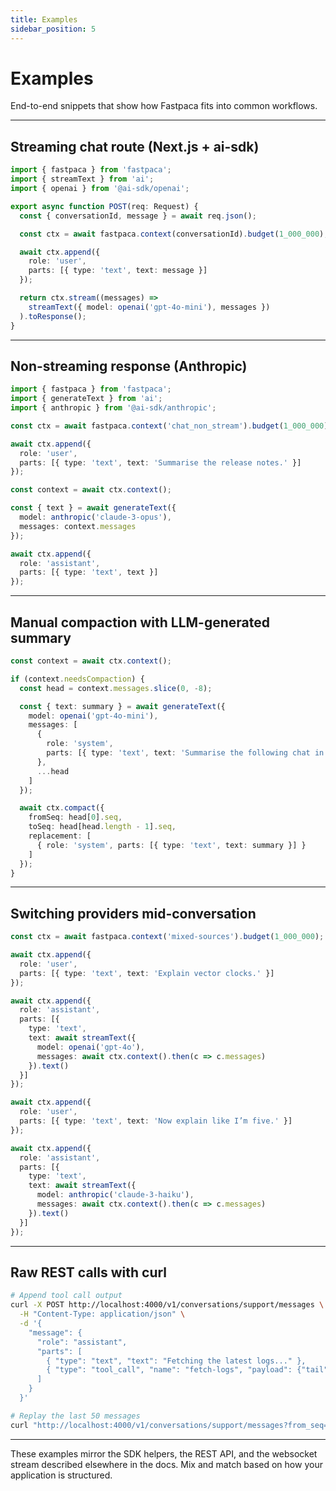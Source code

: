 ```yaml
---
title: Examples
sidebar_position: 5
---
```


# Examples

End-to-end snippets that show how Fastpaca fits into common workflows.

---

## Streaming chat route (Next.js + ai-sdk)

```typescript title="app/api/chat/route.ts"
import { fastpaca } from 'fastpaca';
import { streamText } from 'ai';
import { openai } from '@ai-sdk/openai';

export async function POST(req: Request) {
  const { conversationId, message } = await req.json();

  const ctx = await fastpaca.context(conversationId).budget(1_000_000);

  await ctx.append({
    role: 'user',
    parts: [{ type: 'text', text: message }]
  });

  return ctx.stream((messages) =>
    streamText({ model: openai('gpt-4o-mini'), messages })
  ).toResponse();
}
```

---

## Non-streaming response (Anthropic)

```typescript
import { fastpaca } from 'fastpaca';
import { generateText } from 'ai';
import { anthropic } from '@ai-sdk/anthropic';

const ctx = await fastpaca.context('chat_non_stream').budget(1_000_000);

await ctx.append({
  role: 'user',
  parts: [{ type: 'text', text: 'Summarise the release notes.' }]
});

const context = await ctx.context();

const { text } = await generateText({
  model: anthropic('claude-3-opus'),
  messages: context.messages
});

await ctx.append({
  role: 'assistant',
  parts: [{ type: 'text', text }]
});
```

---

## Manual compaction with LLM-generated summary

```typescript
const context = await ctx.context();

if (context.needsCompaction) {
  const head = context.messages.slice(0, -8);

  const { text: summary } = await generateText({
    model: openai('gpt-4o-mini'),
    messages: [
      {
        role: 'system',
        parts: [{ type: 'text', text: 'Summarise the following chat in one paragraph.' }]
      },
      ...head
    ]
  });

  await ctx.compact({
    fromSeq: head[0].seq,
    toSeq: head[head.length - 1].seq,
    replacement: [
      { role: 'system', parts: [{ type: 'text', text: summary }] }
    ]
  });
}
```

---

## Switching providers mid-conversation

```typescript
const ctx = await fastpaca.context('mixed-sources').budget(1_000_000);

await ctx.append({
  role: 'user',
  parts: [{ type: 'text', text: 'Explain vector clocks.' }]
});

await ctx.append({
  role: 'assistant',
  parts: [{
    type: 'text',
    text: await streamText({
      model: openai('gpt-4o'),
      messages: await ctx.context().then(c => c.messages)
    }).text()
  }]
});

await ctx.append({
  role: 'user',
  parts: [{ type: 'text', text: 'Now explain like I’m five.' }]
});

await ctx.append({
  role: 'assistant',
  parts: [{
    type: 'text',
    text: await streamText({
      model: anthropic('claude-3-haiku'),
      messages: await ctx.context().then(c => c.messages)
    }).text()
  }]
});
```

---

## Raw REST calls with curl

```bash
# Append tool call output
curl -X POST http://localhost:4000/v1/conversations/support/messages \
  -H "Content-Type: application/json" \
  -d '{
    "message": {
      "role": "assistant",
      "parts": [
        { "type": "text", "text": "Fetching the latest logs..." },
        { "type": "tool_call", "name": "fetch-logs", "payload": {"tail": 200} }
      ]
    }
  }'
```

```bash
# Replay the last 50 messages
curl "http://localhost:4000/v1/conversations/support/messages?from_seq=-50"
```

---

These examples mirror the SDK helpers, the REST API, and the websocket stream described elsewhere in the docs. Mix and match based on how your application is structured.
